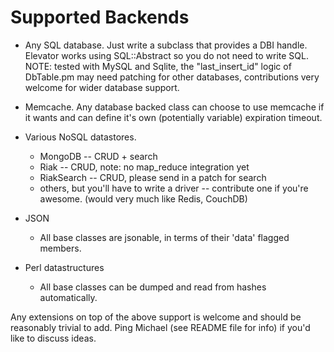 Supported Backends
==================

* Any SQL database.  Just write a subclass that provides a DBI handle.
  Elevator works using SQL::Abstract so you do not need to write SQL.
  NOTE: tested with MySQL and Sqlite, the "last_insert_id" logic of DbTable.pm
  may need patching for other databases, contributions very welcome for wider
  database support.

* Memcache.
     Any database backed class can choose to use memcache if it wants
     and can define it's own (potentially variable) expiration timeout.

* Various NoSQL datastores.
  * MongoDB -- CRUD + search
  * Riak    -- CRUD, note: no map_reduce integration yet
  * RiakSearch -- CRUD, please send in a patch for search
  * others, but you'll have to write a driver -- contribute one if you're awesome.
    (would very much like Redis, CouchDB)

* JSON
  * All base classes are jsonable, in terms of their 'data' flagged members.

* Perl datastructures
  * All base classes can be dumped and read from hashes automatically.

Any extensions on top of the above support is welcome and should be reasonably
trivial to add.  Ping Michael (see README file for info) if you'd like to discuss
ideas.


